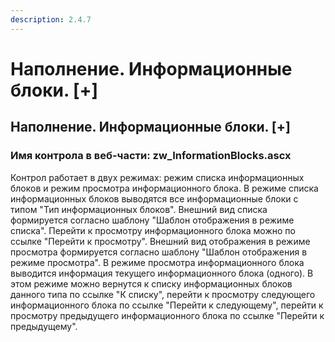 ```yaml
---
description: 2.4.7
---
```


# Наполнение. Информационные блоки. \[+\]

## Наполнение. Информационные блоки. \[+\]

### Имя контрола в веб-части: zw\_InformationBlocks.ascx

Контрол работает в двух режимах: режим списка информационных блоков и режим просмотра информационного блока. В режиме списка информационных блоков выводятся все информационные блоки с типом "Тип информационных блоков". Внешний вид списка формируется согласно шаблону "Шаблон отображения в режиме списка". Перейти к просмотру информационного блока можно по ссылке "Перейти к просмотру". Внешний вид отображения в режиме просмотра формируется согласно шаблону "Шаблон отображения в режиме просмотра". В режиме просмотра информационного блока выводится информация текущего информационного блока \(одного\). В этом режиме можно вернутся к списку информационных блоков данного типа по ссылке "К списку", перейти к просмотру следующего информационного блока по ссылке "Перейти к следующему", перейти к просмотру предыдущего информационного блока по ссылке "Перейти к предыдущему".

